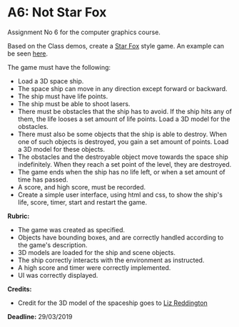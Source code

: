 # A6: Not Star Fox

Assignment No 6 for the computer graphics course.

Based on the Class demos, create a [Star Fox](https://en.wikipedia.org/wiki/Star_Fox) style game. An example can be seen [here](https://www.youtube.com/watch?v=AvT8SdZ5zf8).

The game must have the following:

- Load a 3D space ship. 
- The space ship can move in any direction except forward or backward.
- The ship must have life points.
- The ship must be able to shoot lasers. 
- There must be obstacles that the ship has to avoid. If the ship hits any of them, the life looses a set amount of life points. Load a 3D model for the obstacles.
- There must also be some objects that the ship is able to destroy. When one of such objects is destroyed, you gain a set amount of points. Load a 3D model for these objects.
- The obstacles and the destroyable object move towards the space ship indefinitely. When they reach a set point of the level, they are destroyed.
- The game ends when the ship has no life left, or when a set amount of time has passed.
- A score, and high score, must be recorded.
- Create a simple user interface, using html and css, to show the ship's life, score, timer, start and restart the game.

**Rubric:**

- The game was created as specified.
- Objects have bounding boxes, and are correctly handled according to the game's description.
- 3D models are loaded for the ship and scene objects.
- The ship correctly interacts with the environment as instructed.
- A high score and timer were correctly implemented.
- UI was correctly displayed.

**Credits:**

- Credit for the 3D model of the spaceship goes to [Liz Reddington](https://poly.google.com/user/0Y3UZeQ65oG)

**Deadline:** 29/03/2019
